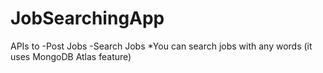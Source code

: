 # JobSearchingApp
APIs to  -Post Jobs
         -Search Jobs
*You can search jobs with any words (it uses MongoDB Atlas feature)

